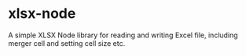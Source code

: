 # xlsx-node
A simple XLSX Node library for reading and writing Excel file, including merger cell and setting cell size etc.
